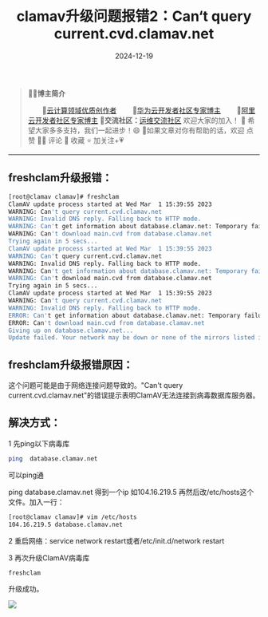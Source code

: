 ﻿---
title: clamav升级问题报错2：Can‘t query current.cvd.clamav.net
icon: circle-info
order: 1
category:
  - Linux
tag:
  - Linux
  - clamav
  - 运维
pageview: false
date: 2024-12-19
comment: false
breadcrumb: false
---


>👨‍🎓**博主简介**
>
>&emsp;&emsp;🏅[云计算领域优质创作者](https://blog.csdn.net/liu_chen_yang?type=blog)
>&emsp;&emsp;🏅[华为云开发者社区专家博主](https://bbs.huaweicloud.com/community/myblog)
>&emsp;&emsp;🏅[阿里云开发者社区专家博主](https://developer.aliyun.com/my?spm=a2c6h.13148508.setting.3.21fc4f0eCmz1v3#/article?_k=zooqoz)
>💊**交流社区：**[运维交流社区](https://bbs.csdn.net/forums/lcy) 欢迎大家的加入！
>🐋 希望大家多多支持，我们一起进步！😄
>🎉如果文章对你有帮助的话，欢迎 点赞 👍🏻 评论 💬 收藏 ⭐️ 加关注+💗

---


## freshclam升级报错：
```bash
[root@clamav clamav]# freshclam
ClamAV update process started at Wed Mar  1 15:39:55 2023
WARNING: Can't query current.cvd.clamav.net
WARNING: Invalid DNS reply. Falling back to HTTP mode.
WARNING: Can't get information about database.clamav.net: Temporary failure in name resolution
WARNING: Can't download main.cvd from database.clamav.net
Trying again in 5 secs...
ClamAV update process started at Wed Mar  1 15:39:55 2023
WARNING: Can't query current.cvd.clamav.net
WARNING: Invalid DNS reply. Falling back to HTTP mode.
WARNING: Can't get information about database.clamav.net: Temporary failure in name resolution
WARNING: Can't download main.cvd from database.clamav.net
Trying again in 5 secs...
ClamAV update process started at Wed Mar  1 15:39:55 2023
WARNING: Can't query current.cvd.clamav.net
WARNING: Invalid DNS reply. Falling back to HTTP mode.
ERROR: Can't get information about database.clamav.net: Temporary failure in name resolution
ERROR: Can't download main.cvd from database.clamav.net
Giving up on database.clamav.net...
Update failed. Your network may be down or none of the mirrors listed in /opt/clamav/etc/freshclam.conf is working. Check http://www.clamav.net/support/mirror-problem for possible reasons.
```

## freshclam升级报错原因：
这个问题可能是由于网络连接问题导致的。"Can't query current.cvd.clamav.net"的错误提示表明ClamAV无法连接到病毒数据库服务器。

## 解决方式：
1 先ping以下病毒库
```bash
ping  database.clamav.net
```
可以ping通

ping  database.clamav.net 得到一个ip 如104.16.219.5 再然后改/etc/hosts这个文件。加入一行：
```bash
[root@clamav clamav]# vim /etc/hosts
104.16.219.5 database.clamav.net
```

2 重启网络：service network restart或者/etc/init.d/network restart

3 再次升级ClamAV病毒库
```bash
freshclam
```

升级成功。

![](https://lcy-blog.oss-cn-beijing.aliyuncs.com/blog/202412191550500.png)



